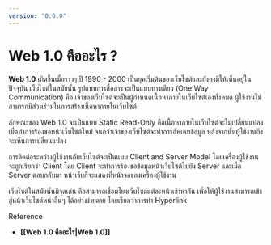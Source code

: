 ```yaml
---
version: "0.0.0"
---
```

# Web 1.0 คืออะไร ?
**Web 1.0** เกิดขึ้นเมื่อราวๆ ปี 1990 - 2000 เป็นยุคเริ่มต้นของเว็บไซต์และยังคงมีให้เห็นอยู่ในปัจจุบัน เว็บไซต์ในสมัยนั้น รูปแบบการสื่อสารจะเป็นแบบทางเดียว (One Way Communication) คือ เจ้าของเว็บไซต์จะเป็นผู้กำหนดเนื้อหาภายในเว็บไซต์เองทั้งหมด ผู้ใช้งานไม่สามารถมีส่วนร่วมในการสร้างเนื้อหาภายในเว็บไซต์ 

ลักษณะของ Web 1.0 จะเป็นแบบ Static Read-Only คือเนื้อหาภายในเว็บไซต์จะไม่เปลี่ยนแปลงเมื่อทำการร้องขอหน้าเว็บไซต์ใหม่ จนกว่าเจ้าของเว็บไซต์จะทำการอัพเดทข้อมูล หลังจากนั้นผู้ใช้งานถึงจะเห็นการเปลี่ยนแปลง 

การติดต่อระหว่างผู้ใช้งานกับเว็บไซต์จะเป็นแบบ Client and Server Model โดยเครื่องผู้ใช้งานจะถูกเรียกว่า Client โดย Client จะทำการร้องขอข้อมูลหน้าเว็บไซต์ไปยัง Server และเมื่อ Server ตอบกลับมา หน้าเว็บก็จะแสดงที่หน้าจอของเครื่องผู้ใช้งาน 

เว็บไซต์ในสมัยนั้นมีจุดเด่น คือสามารถเชื่อมโยงเว็บไซต์แต่ละหน้าเข้าหากัน เพื่อให้ผู้ใช้งานสามารถเข้าสู่หน้าเว็บไซต์หน้าอื่นๆ ได้อย่างง่ายดาย โดยเรียกว่าการทำ Hyperlink

Reference
- **[[Web 1.0 คืออะไร|Web 1.0]]**